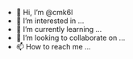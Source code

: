 - 👋 Hi, I’m @cmk6l
- 👀 I’m interested in ...
- 🌱 I’m currently learning ...
- 💞️ I’m looking to collaborate on ...
- 📫 How to reach me ...

<!---
cmk6l/cmk6l is a ✨ special ✨ repository because its `README.md` (this file) appears on your GitHub profile.
You can click the Preview link to take a look at your changes.
--->
